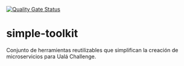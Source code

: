 [![Quality Gate Status](https://sonarcloud.io/api/project_badges/measure?project=uala-challenge_simple-toolkit&metric=alert_status)](https://sonarcloud.io/summary/new_code?id=uala-challenge_simple-toolkit)
# simple-toolkit
Conjunto de herramientas reutilizables que simplifican la creación de microservicios para Ualá Challenge.
